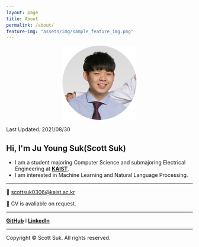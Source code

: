 ```yaml
---
layout: page
title: About
permalink: /about/
feature-img: "assets/img/sample_feature_img.png"
---
```

<p align="center"><img src="/assets/img/profile_pic_cropped.jpg"></p>
 
Last Updated. 2021/08/30

## Hi, I'm Ju Young Suk(Scott Suk)
- I am a student majoring Computer Science and submajoring Electrical Engineering at [**KAIST**](https://www.kaist.ac.kr/en/).
- I am interested in Machine Learning and Natural Language Processing.

---

💌 scottsuk0306@kaist.ac.kr

📄 CV is avaliable on request.

---

[**GitHub**]() I [**LinkedIn**]()

---

Copyright © Scott Suk. All rights reserved.